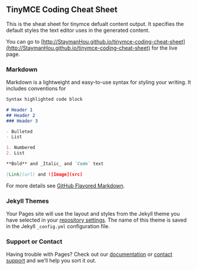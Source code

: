 ## TinyMCE Coding Cheat Sheet

This is the sheat sheet for tinymce defualt content output. It specifies the default styles the text editor uses in the generated content.

You can go to [http://StaymanHou.github.io/tinymce-coding-cheat-sheet](http://StaymanHou.github.io/tinymce-coding-cheat-sheet) for the live page.

### Markdown

Markdown is a lightweight and easy-to-use syntax for styling your writing. It includes conventions for

```markdown
Syntax highlighted code block

# Header 1
## Header 2
### Header 3

- Bulleted
- List

1. Numbered
2. List

**Bold** and _Italic_ and `Code` text

[Link](url) and ![Image](src)
```

For more details see [GitHub Flavored Markdown](https://guides.github.com/features/mastering-markdown/).

### Jekyll Themes

Your Pages site will use the layout and styles from the Jekyll theme you have selected in your [repository settings](https://github.com/StaymanHou/tinymce-coding-cheat-sheet/settings). The name of this theme is saved in the Jekyll `_config.yml` configuration file.

### Support or Contact

Having trouble with Pages? Check out our [documentation](https://help.github.com/categories/github-pages-basics/) or [contact support](https://github.com/contact) and we’ll help you sort it out.
